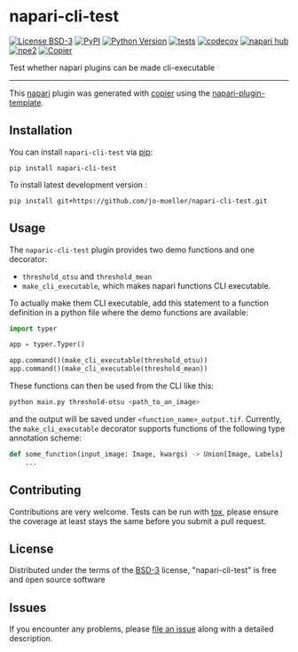 # napari-cli-test

[![License BSD-3](https://img.shields.io/pypi/l/napari-cli-test.svg?color=green)](https://github.com/jo-mueller/napari-cli-test/raw/main/LICENSE)
[![PyPI](https://img.shields.io/pypi/v/napari-cli-test.svg?color=green)](https://pypi.org/project/napari-cli-test)
[![Python Version](https://img.shields.io/pypi/pyversions/napari-cli-test.svg?color=green)](https://python.org)
[![tests](https://github.com/jo-mueller/napari-cli-test/workflows/tests/badge.svg)](https://github.com/jo-mueller/napari-cli-test/actions)
[![codecov](https://codecov.io/gh/jo-mueller/napari-cli-test/branch/main/graph/badge.svg)](https://codecov.io/gh/jo-mueller/napari-cli-test)
[![napari hub](https://img.shields.io/endpoint?url=https://api.napari-hub.org/shields/napari-cli-test)](https://napari-hub.org/plugins/napari-cli-test)
[![npe2](https://img.shields.io/badge/plugin-npe2-blue?link=https://napari.org/stable/plugins/index.html)](https://napari.org/stable/plugins/index.html)
[![Copier](https://img.shields.io/endpoint?url=https://raw.githubusercontent.com/copier-org/copier/master/img/badge/badge-grayscale-inverted-border-purple.json)](https://github.com/copier-org/copier)

Test whether napari plugins can be made cli-executable

----------------------------------

This [napari] plugin was generated with [copier] using the [napari-plugin-template].

<!--
Don't miss the full getting started guide to set up your new package:
https://github.com/napari/napari-plugin-template#getting-started

and review the napari docs for plugin developers:
https://napari.org/stable/plugins/index.html
-->

## Installation

You can install `napari-cli-test` via [pip]:

    pip install napari-cli-test



To install latest development version :

    pip install git+https://github.com/jo-mueller/napari-cli-test.git

## Usage

The `naparic-cli-test` plugin provides two demo functions and one decorator:

- `threshold_otsu` and `threshold_mean`
- `make_cli_executable`, which makes napari functions CLI executable.

To actually make them CLI executable, add this statement to a function definition in a python file where the demo functions are available:

```python
import typer

app = typer.Typer()

app.command()(make_cli_executable(threshold_otsu))
app.command()(make_cli_executable(threshold_mean))
```

These functions can then be used from the CLI like this:

```bash
python main.py threshold-otsu <path_to_an_image>
```

and the output will be saved under `<function_name>_output.tif`. Currently, the `make_cli_executable` decorator supports functions of the following type annotation scheme:

```python
def some_function(input_image: Image, kwargs) -> Union[Image, Labels]
    ...
```


## Contributing

Contributions are very welcome. Tests can be run with [tox], please ensure
the coverage at least stays the same before you submit a pull request.

## License

Distributed under the terms of the [BSD-3] license,
"napari-cli-test" is free and open source software

## Issues

If you encounter any problems, please [file an issue] along with a detailed description.

[napari]: https://github.com/napari/napari
[copier]: https://copier.readthedocs.io/en/stable/
[@napari]: https://github.com/napari
[MIT]: http://opensource.org/licenses/MIT
[BSD-3]: http://opensource.org/licenses/BSD-3-Clause
[GNU GPL v3.0]: http://www.gnu.org/licenses/gpl-3.0.txt
[GNU LGPL v3.0]: http://www.gnu.org/licenses/lgpl-3.0.txt
[Apache Software License 2.0]: http://www.apache.org/licenses/LICENSE-2.0
[Mozilla Public License 2.0]: https://www.mozilla.org/media/MPL/2.0/index.txt
[napari-plugin-template]: https://github.com/napari/napari-plugin-template

[file an issue]: https://github.com/jo-mueller/napari-cli-test/issues

[napari]: https://github.com/napari/napari
[tox]: https://tox.readthedocs.io/en/latest/
[pip]: https://pypi.org/project/pip/
[PyPI]: https://pypi.org/
